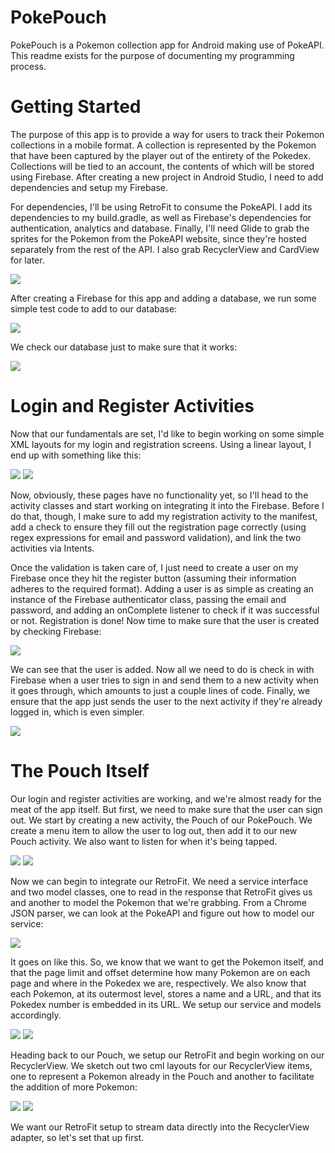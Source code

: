 # PokePouch
PokePouch is a Pokemon collection app for Android making use of PokeAPI. This readme exists for the purpose of documenting my programming process.

# Getting Started
The purpose of this app is to provide a way for users to track their Pokemon collections in a mobile format. A collection is represented by the Pokemon that have been captured by the player out of the entirety of the Pokedex. Collections will be tied to an account, the contents of which will be stored using Firebase. After creating a new project in Android Studio, I need to add dependencies and setup my Firebase.

For dependencies, I'll be using RetroFit to consume the PokeAPI. I add its dependencies to my build.gradle, as well as Firebase's dependencies for authentication, analytics and database. Finally, I'll need Glide to grab the sprites for the Pokemon from the PokeAPI website, since they're hosted separately from the rest of the API. I also grab RecyclerView and CardView for later.

![](https://i.imgur.com/tPkJ76z.png)

After creating a Firebase for this app and adding a database, we run some simple test code to add to our database:

![](https://i.imgur.com/2V5yJ6f.png)

We check our database just to make sure that it works:

![](https://i.imgur.com/5AGs1l3.png)

# Login and Register Activities
Now that our fundamentals are set, I'd like to begin working on some simple XML layouts for my login and registration screens. Using a linear layout, I end up with something like this:

![](https://i.imgur.com/JGwpaTj.png)
![](https://i.imgur.com/QMLf5es.png)

Now, obviously, these pages have no functionality yet, so I'll head to the activity classes and start working on integrating it into the Firebase. Before I do that, though, I make sure to add my registration activity to the manifest, add a check to ensure they fill out the registration page correctly (using regex expressions for email and password validation), and link the two activities via Intents.

Once the validation is taken care of, I just need to create a user on my Firebase once they hit the register button (assuming their information adheres to the required format). Adding a user is as simple as creating an instance of the Firebase authenticator class, passing the email and password, and adding an onComplete listener to check if it was successful or not. Registration is done! Now time to make sure that the user is created by checking Firebase:

![](https://i.imgur.com/ihLlMrt.png)

We can see that the user is added. Now all we need to do is check in with Firebase when a user tries to sign in and send them to a new activity when it goes through, which amounts to just a couple lines of code. Finally, we ensure that the app just sends the user to the next activity if they're already logged in, which is even simpler.

![](https://i.imgur.com/8FDpwVw.png)

# The Pouch Itself
Our login and register activities are working, and we're almost ready for the meat of the app itself. But first, we need to make sure that the user can sign out. We start by creating a new activity, the Pouch of our PokePouch. We create a menu item to allow the user to log out, then add it to our new Pouch activity. We also want to listen for when it's being tapped.

![](https://i.imgur.com/PopqPdO.png)
![](https://i.imgur.com/uWaKQF6.png)

Now we can begin to integrate our RetroFit. We need a service interface and two model classes, one to read in the response that RetroFit gives us and another to model the Pokemon that we're grabbing. From a Chrome JSON parser, we can look at the PokeAPI and figure out how to model our service:

![](https://i.imgur.com/6eCOJJd.png)

It goes on like this. So, we know that we want to get the Pokemon itself, and that the page limit and offset determine how many Pokemon are on each page and where in the Pokedex we are, respectively. We also know that each Pokemon, at its outermost level, stores a name and a URL, and that its Pokedex number is embedded in its URL. We setup our service and models accordingly.

![](https://i.imgur.com/yvK8hd5.png)
![](https://i.imgur.com/U1uK5LO.png)

Heading back to our Pouch, we setup our RetroFit and begin working on our RecyclerView. We sketch out two cml layouts for our RecyclerView items, one to represent a Pokemon already in the Pouch and another to facilitate the addition of more Pokemon:

![](https://i.imgur.com/EMKkumN.png)
![](https://i.imgur.com/hMqltBm.png)

We want our RetroFit setup to stream data directly into the RecyclerView adapter, so let's set that up first.

![]()
